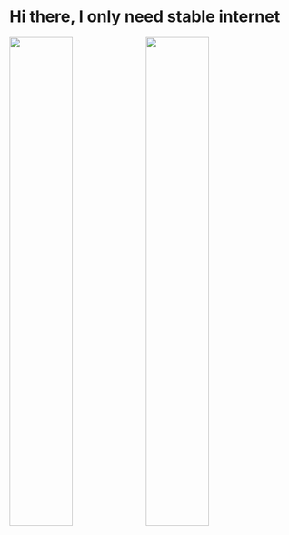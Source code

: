 # Hi there, I only need stable internet

<img align="left" width="47%" src="https://github-readme-stats.vercel.app/api?username=LeoMcBills&show_icons=true&theme=radical" />
<img align="left" width="47%" src="https://github-readme-stats.vercel.app/api/top-langs/?username=LeoMcBills&layout=compact" />
